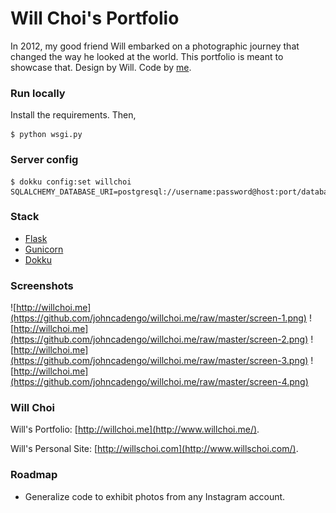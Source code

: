 Will Choi's Portfolio
=====================

In 2012, my good friend Will embarked on a photographic journey that changed the way he looked at the world. This portfolio is meant to showcase that. Design by Will. Code by [me](https://github.com/johncadengo).

### Run locally

Install the requirements. Then,

    $ python wsgi.py

### Server config

    $ dokku config:set willchoi SQLALCHEMY_DATABASE_URI=postgresql://username:password@host:port/database

### Stack

* [Flask](http://flask.pocoo.org/)
* [Gunicorn](http://gunicorn.org/)
* [Dokku](https://github.com/progrium/dokku)

### Screenshots

![http://willchoi.me](https://github.com/johncadengo/willchoi.me/raw/master/screen-1.png)
![http://willchoi.me](https://github.com/johncadengo/willchoi.me/raw/master/screen-2.png)
![http://willchoi.me](https://github.com/johncadengo/willchoi.me/raw/master/screen-3.png)
![http://willchoi.me](https://github.com/johncadengo/willchoi.me/raw/master/screen-4.png)

### Will Choi

Will's Portfolio: [http://willchoi.me](http://www.willchoi.me/).

Will's Personal Site: [http://willschoi.com](http://www.willschoi.com/).

### Roadmap

* Generalize code to exhibit photos from any Instagram account.
